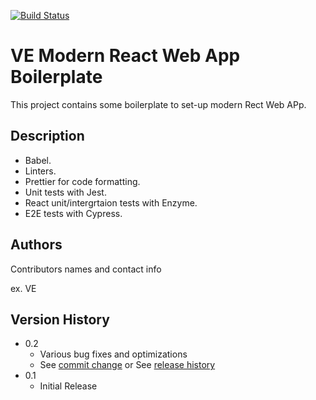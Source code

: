 [![Build Status](https://travis-ci.org/vermilov/modern-frontend-react-project.svg?branch=master)](https://travis-ci.org/vermilov/modern-frontend-react-project)

# VE Modern React Web App Boilerplate

This project contains some boilerplate to set-up modern Rect Web APp.

## Description

- Babel.
- Linters.
- Prettier for code formatting.
- Unit tests with Jest.
- React unit/intergrtaion tests with Enzyme.
- E2E tests with Cypress.

## Authors

Contributors names and contact info

ex. VE  

## Version History

* 0.2
    * Various bug fixes and optimizations
    * See [commit change]() or See [release history]()
* 0.1
    * Initial Release
